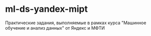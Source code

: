 # ml-ds-yandex-mipt
Практические задания, выполняемые в рамках курса "Машинное обучение и анализ данных" от Яндекс и МФТИ

